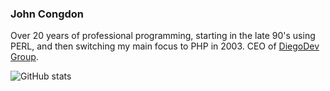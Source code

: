 ### John Congdon

Over 20 years of professional programming, starting in the late 90's using PERL, and then switching my main focus to PHP in 2003.  CEO of [DiegoDev Group](https://github.com/DiegoDevGroup).

![GitHub stats](https://github-readme-stats.vercel.app/api?username=johncongdon&show_icons=true)  

